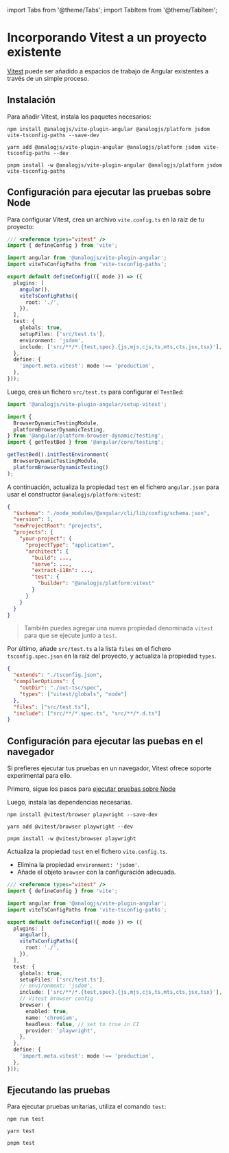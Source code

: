 import Tabs from '@theme/Tabs';
import TabItem from '@theme/TabItem';

# Incorporando Vitest a un proyecto existente

[Vitest](https://vitest.dev) puede ser añadido a espacios de trabajo de Angular existentes a través de un simple proceso.

## Instalación

Para añadir Vitest, instala los paquetes necesarios:

<Tabs groupId="package-manager">
  <TabItem value="npm">

```shell
npm install @analogjs/vite-plugin-angular @analogjs/platform jsdom vite-tsconfig-paths --save-dev
```

  </TabItem>

  <TabItem label="Yarn" value="yarn">

```shell
yarn add @analogjs/vite-plugin-angular @analogjs/platform jsdom vite-tsconfig-paths --dev
```

  </TabItem>

  <TabItem value="pnpm">

```shell
pnpm install -w @analogjs/vite-plugin-angular @analogjs/platform jsdom vite-tsconfig-paths
```

  </TabItem>
</Tabs>

## Configuración para ejecutar las pruebas sobre Node

Para configurar Vitest, crea un archivo `vite.config.ts` en la raíz de tu proyecto:

```ts
/// <reference types="vitest" />
import { defineConfig } from 'vite';

import angular from '@analogjs/vite-plugin-angular';
import viteTsConfigPaths from 'vite-tsconfig-paths';

export default defineConfig(({ mode }) => ({
  plugins: [
    angular(),
    viteTsConfigPaths({
      root: './',
    }),
  ],
  test: {
    globals: true,
    setupFiles: ['src/test.ts'],
    environment: 'jsdom',
    include: ['src/**/*.{test,spec}.{js,mjs,cjs,ts,mts,cts,jsx,tsx}'],
  },
  define: {
    'import.meta.vitest': mode !== 'production',
  },
}));
```

Luego, crea un fichero `src/test.ts` para configurar el `TestBed`:

```ts
import '@analogjs/vite-plugin-angular/setup-vitest';

import {
  BrowserDynamicTestingModule,
  platformBrowserDynamicTesting,
} from '@angular/platform-browser-dynamic/testing';
import { getTestBed } from '@angular/core/testing';

getTestBed().initTestEnvironment(
  BrowserDynamicTestingModule,
  platformBrowserDynamicTesting()
);
```

A continuación, actualiza la propiedad `test` en el fichero `angular.json` para usar el constructor `@analogjs/platform:vitest`:

```json
{
  "$schema": "./node_modules/@angular/cli/lib/config/schema.json",
  "version": 1,
  "newProjectRoot": "projects",
  "projects": {
    "your-project": {
      "projectType": "application",
      "architect": {
        "build": ...,
        "serve": ...,
        "extract-i18n": ...,
        "test": {
          "builder": "@analogjs/platform:vitest"
        }
      }
    }
  }
}
```

> También puedes agregar una nueva propiedad denominada `vitest` para que se ejecute junto a `test`.

Por último, añade `src/test.ts` a la lista `files` en el fichero `tsconfig.spec.json` en la raíz del proyecto, y actualiza la propiedad `types`.

```json
{
  "extends": "./tsconfig.json",
  "compilerOptions": {
    "outDir": "./out-tsc/spec",
    "types": ["vitest/globals", "node"]
  },
  "files": ["src/test.ts"],
  "include": ["src/**/*.spec.ts", "src/**/*.d.ts"]
}
```

## Configuración para ejecutar las puebas en el navegador

Si prefieres ejecutar tus pruebas en un navegador, Vitest ofrece soporte experimental para ello.

Primero, sigue los pasos para [ejecutar pruebas sobre Node](#setup-for-running-tests-for-node)

Luego, instala las dependencias necesarias.

<Tabs groupId="package-manager-browser">
  <TabItem value="npm">

```shell
npm install @vitest/browser playwright --save-dev
```

  </TabItem>

  <TabItem label="Yarn" value="yarn">

```shell
yarn add @vitest/browser playwright --dev
```

  </TabItem>

  <TabItem value="pnpm">

```shell
pnpm install -w @vitest/browser playwright
```

  </TabItem>
</Tabs>

Actualiza la propiedad `test` en el fichero `vite.config.ts`.

- Elimina la propiedad `environment: 'jsdom'`.
- Añade el objeto `browser` con la configuración adecuada.

```ts
/// <reference types="vitest" />
import { defineConfig } from 'vite';

import angular from '@analogjs/vite-plugin-angular';
import viteTsConfigPaths from 'vite-tsconfig-paths';

export default defineConfig(({ mode }) => ({
  plugins: [
    angular(),
    viteTsConfigPaths({
      root: './',
    }),
  ],
  test: {
    globals: true,
    setupFiles: ['src/test.ts'],
    // environment: 'jsdom',
    include: ['src/**/*.{test,spec}.{js,mjs,cjs,ts,mts,cts,jsx,tsx}'],
    // Vitest browser config
    browser: {
      enabled: true,
      name: 'chromium',
      headless: false, // set to true in CI
      provider: 'playwright',
    },
  },
  define: {
    'import.meta.vitest': mode !== 'production',
  },
}));
```

## Ejecutando las pruebas

Para ejecutar pruebas unitarias, utiliza el comando `test`:

<Tabs groupId="package-manager-node">
  <TabItem value="npm">

```shell
npm run test
```

  </TabItem>

  <TabItem label="Yarn" value="yarn">

```shell
yarn test
```

  </TabItem>

  <TabItem value="pnpm">

```shell
pnpm test
```

  </TabItem>
</Tabs>
